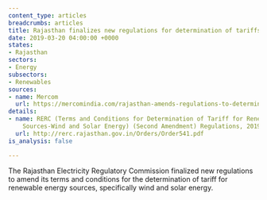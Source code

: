 ```yaml
---
content_type: articles
breadcrumbs: articles
title: Rajasthan finalizes new regulations for determination of tariffs for renewables
date: 2019-03-20 04:00:00 +0000
states:
- Rajasthan
sectors:
- Energy
subsectors:
- Renewables
sources:
- name: Mercom
  url: https://mercomindia.com/rajasthan-amends-regulations-to-determine-tariffs-for-solar-and-wind-projects/
details:
- name: RERC (Terms and Conditions for Determination of Tariff for Renewable Energy
    Sources-Wind and Solar Energy) (Second Amendment) Regulations, 2019
  url: http://rerc.rajasthan.gov.in/Orders/Order541.pdf
is_analysis: false

---
```

The Rajasthan Electricity Regulatory Commission finalized new regulations to amend its terms and conditions for the determination of tariff for renewable energy sources, specifically wind and solar energy.